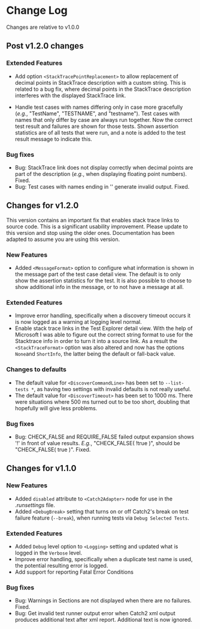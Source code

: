 # Change Log

Changes are relative to v1.0.0

## Post v1.2.0 changes

### Extended Features

- Add option `<StackTracePointReplacement>` to allow replacement of decimal points in StackTrace description with a custom string. This is related to a bug fix, where decimal points in the StackTrace description interferes with the displayed StackTrace link.

- Handle test cases with names differing only in case more gracefully (_e.g._, "TestName", "TESTNAME", and "testname"). Test cases with names that only differ by case are always run together. Now the correct test result and failures are shown for those tests. Shown assertion statistics are of all tests that were run, and a note is added to the test result message to indicate this.

### Bug fixes

- Bug: StackTrace link does not display correctly when decimal points are part of the description (_e.g._, when displaying floating point numbers). Fixed.
- Bug: Test cases with names ending in '\' generate invalid output. Fixed.

## Changes for v1.2.0

This version contains an important fix that enables stack trace links to source code. This is a significant usability improvement. Please update to this version and stop using the older ones. Documentation has been adapted to assume you are using this version.

### New Features

- Added `<MessageFormat>` option to configure what information is shown in the message part of the test case detail view. The default is to only show the assertion statistics for the test. It is also possible to choose to show additional info in the message, or to not have a message at all.

### Extended Features

- Improve error handling, specifically when a discovery timeout occurs it is now logged as a warning at logging level normal.
- Enable stack trace links in the Test Explorer detail view. With the help of Microsoft I was able to figure out the correct string format to use for the Stacktrace info in order to turn it into a source link. As a result the `<StackTraceFormat>` option was also altered and now has the options `None`and `ShortInfo`, the latter being the default or fall-back value.

### Changes to defaults

- The default value for `<DiscoverCommandLine>` has been set to `--list-tests *`, as having two settings with invalid defaults is not really useful.
- The default value for `<DiscoverTimeout>` has been set to 1000 ms. There were situations where 500 ms turned out to be too short, doubling that hopefully will give less problems.

### Bug fixes

- Bug: CHECK_FALSE and REQUIRE_FALSE failed output expansion shows '!' in front of value results. _E.g._, "CHECK_FALSE( !true )", should be "CHECK_FALSE( true )". Fixed.

## Changes for v1.1.0

### New Features

- Added `disabled` attribute to `<Catch2Adapter>` node for use in the _.runsettings_ file.
- Added `<DebugBreak>` setting that turns on or off Catch2's break on test failure feature (`--break`), when running tests via `Debug Selected Tests`.

### Extended Features

 - Added `Debug` level option to `<Logging>` setting and updated what is logged in the `Verbose` level.
 - Improve error handling, specifically when a duplicate test name is used, the potential resulting error is logged.
 - Add support for reporting Fatal Error Conditions

 ### Bug fixes

 - Bug: Warnings in Sections are not displayed when there are no failures. Fixed.
 - Bug: Get invalid test runner output error when Catch2 xml output produces additional text after xml report. Additional text is now ignored.
